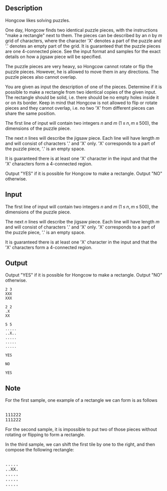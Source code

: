 ## Description

<div><p>Hongcow likes solving puzzles.</p><p>One day, Hongcow finds two identical puzzle pieces, with the instructions "make a rectangle" next to them. The pieces can be described by an <span class="tex-span"><i>n</i></span> by <span class="tex-span"><i>m</i></span> grid of characters, where the character '<span class="tex-font-style-tt">X</span>' denotes a part of the puzzle and '<span class="tex-font-style-tt">.</span>' denotes an empty part of the grid. It is guaranteed that the puzzle pieces are one 4-connected piece. See the input format and samples for the exact details on how a jigsaw piece will be specified.</p><p>The puzzle pieces are very heavy, so Hongcow <span class="tex-font-style-bf">cannot rotate or flip</span> the puzzle pieces. However, he is allowed to move them in any directions. The puzzle pieces also <span class="tex-font-style-bf">cannot overlap</span>.</p><p>You are given as input the description of one of the pieces. Determine if it is possible to make a rectangle from two identical copies of the given input. The rectangle should be solid, i.e. there should be no empty holes inside it or on its border. Keep in mind that Hongcow is not allowed to flip or rotate pieces and they cannot overlap, i.e. no two '<span class="tex-font-style-tt">X</span>' from different pieces can share the same position.</p></div><div class="input-specification"><p>The first line of input will contain two integers <span class="tex-span"><i>n</i></span> and <span class="tex-span"><i>m</i></span> (<span class="tex-span">1 ≤ <i>n</i>, <i>m</i> ≤ 500</span>), the dimensions of the puzzle piece.</p><p>The next <span class="tex-span"><i>n</i></span> lines will describe the jigsaw piece. Each line will have length <span class="tex-span"><i>m</i></span> and will consist of characters '<span class="tex-font-style-tt">.</span>' and '<span class="tex-font-style-tt">X</span>' only. '<span class="tex-font-style-tt">X</span>' corresponds to a part of the puzzle piece, '<span class="tex-font-style-tt">.</span>' is an empty space.</p><p>It is guaranteed there is at least one '<span class="tex-font-style-tt">X</span>' character in the input and that the '<span class="tex-font-style-tt">X</span>' characters form a 4-connected region.</p></div><div class="output-specification"><p>Output "<span class="tex-font-style-tt">YES</span>" if it is possible for Hongcow to make a rectangle. Output "<span class="tex-font-style-tt">NO</span>" otherwise.</p></div>

## Input

<p>The first line of input will contain two integers <span class="tex-span"><i>n</i></span> and <span class="tex-span"><i>m</i></span> (<span class="tex-span">1 ≤ <i>n</i>, <i>m</i> ≤ 500</span>), the dimensions of the puzzle piece.</p><p>The next <span class="tex-span"><i>n</i></span> lines will describe the jigsaw piece. Each line will have length <span class="tex-span"><i>m</i></span> and will consist of characters '<span class="tex-font-style-tt">.</span>' and '<span class="tex-font-style-tt">X</span>' only. '<span class="tex-font-style-tt">X</span>' corresponds to a part of the puzzle piece, '<span class="tex-font-style-tt">.</span>' is an empty space.</p><p>It is guaranteed there is at least one '<span class="tex-font-style-tt">X</span>' character in the input and that the '<span class="tex-font-style-tt">X</span>' characters form a 4-connected region.</p>

## Output

<p>Output "<span class="tex-font-style-tt">YES</span>" if it is possible for Hongcow to make a rectangle. Output "<span class="tex-font-style-tt">NO</span>" otherwise.</p>





```input1
2 3
XXX
XXX

```




```input2
2 2
.X
XX

```




```input3
5 5
.....
..X..
.....
.....
.....

```




```output1
YES

```




```output2
NO

```




```output3
YES

```



## Note

<p>For the first sample, one example of a rectangle we can form is as follows </p><pre class="verbatim"><br>111222<br>111222<br></pre><p>For the second sample, it is impossible to put two of those pieces without rotating or flipping to form a rectangle.</p><p>In the third sample, we can shift the first tile by one to the right, and then compose the following rectangle: </p><pre class="verbatim"><br>.....<br>..XX.<br>.....<br>.....<br>.....<br></pre>
